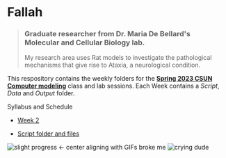 # Fallah
>### Graduate researcher from Dr. Maria De Bellard's Molecular and Cellular Biology lab. 
>My research area uses Rat models to investigate the pathological mechanisms that give rise to Ataxia, a neurological condition.

This respository contains the weekly folders for the [**Spring 2023 CSUN Computer modeling**](https://github.com/Biol551-CSUN/Spring-2023/tree/main/Syllabus_and_Schedule) class and lab sessions.
Each Week contains a _Script_, _Data_ and _Output_ folder. 

Syllabus and Schedule

* [Week 2](https://github.com/rfallah23/first/tree/main/Week_02)

* [Script folder and files](https://github.com/rfallah23/first/tree/main/Week_02/scripts)


![slight progress](https://github.com/rfallah23/Images/blob/main/giphy.gif)  <- center aligning with GIFs broke me ![crying dude](https://github.com/rfallah23/Images-GIFs/blob/main/crying%20man.gif)
                                                                               
                         

